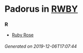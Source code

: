 # Padorus in [RWBY](https://myanimelist.net/manga/93675/RWBY)

### R
* [Ruby Rose](https://github.com/shadow578/Project-Padoru/blob/master/table-of-contents/characters/RubyRose.md)

###### Generated on 2019-12-06T17:07:44
